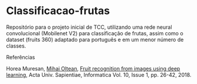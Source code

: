 # Classificacao-frutas

Repositório para o projeto inicial de TCC, utilizando uma rede neural convolucional (Mobilenet V2) para classificação de frutas, assim como o dataset (fruits 360) adaptado para português e em um menor número de classes.

Referências

Horea Muresan, [Mihai Oltean](https://mihaioltean.github.io), [Fruit recognition from images using deep learning](https://www.researchgate.net/publication/321475443_Fruit_recognition_from_images_using_deep_learning), Acta Univ. Sapientiae, Informatica Vol. 10, Issue 1, pp. 26-42, 2018.
